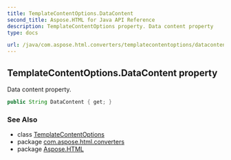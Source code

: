 ```yaml
---
title: TemplateContentOptions.DataContent
second_title: Aspose.HTML for Java API Reference
description: TemplateContentOptions property. Data content property
type: docs

url: /java/com.aspose.html.converters/templatecontentoptions/datacontent/
---
```

## TemplateContentOptions.DataContent property

Data content property.

```java
public String DataContent { get; }
```

### See Also

* class [TemplateContentOptions](../)
* package [com.aspose.html.converters](../../../com.aspose.html.converters/)
* package [Aspose.HTML](../../../)
